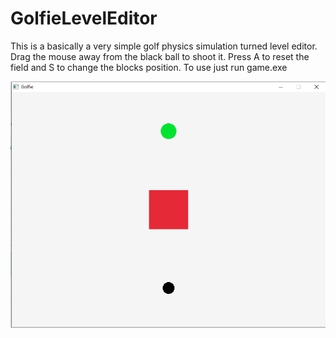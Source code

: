 # GolfieLevelEditor
This is a basically a very simple golf physics simulation turned level editor.
Drag the mouse away from the black ball to shoot it. Press A to reset the field and S to change the blocks position.
To use just run game.exe

![screenshot](https://github.com/felix2000jp/GolfieLevelEditor/blob/main/Golfie_example.png)
